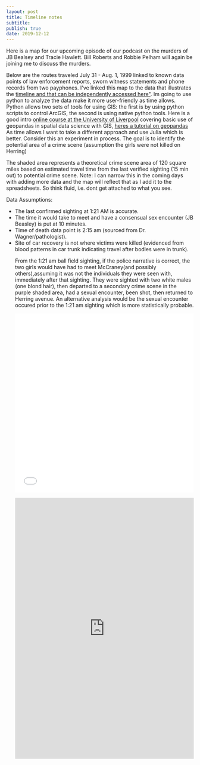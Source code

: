 ```yaml
---
layout: post
title: Timeline notes
subtitle: 
publish: true
date: 2019-12-12
---
```


Here is a map for our upcoming episode of our podcast on the murders of JB Bealsey and Tracie Hawlett. Bill Roberts and Robbie Pelham will again be joining me to discuss the murders. 
<p>Below are the routes traveled July 31 - Aug. 1, 1999 linked to known data points of law enforcement reports, sworn witness statements and phone records from two payphones.
I've linked this map to the data that illustrates the <a href="http://jonkalev.com/bh-timeline/">timeline  and that can be independently accessed here"</a>. Im going to use python to analyze the data make it more user-friendly as time allows. Python allows two sets of tools for using GIS: the first is by using python scripts to control ArcGIS, the second is using native python tools. Here is a good intro <a href="http://darribas.org/gds15/"> online course at the University of Liverpool</a> covering basic use of geopandas in spatial data science with GIS, <a href="https://www.youtube.com/watch?v=HzPSVwyP2Y0"> heres a tutorial on geopandas</a> 
As time allows I want to take a different approach and use Julia which is better. 
Consider this an experiment in process. The goal is to identify the potential area of a crime scene (assumption the girls were not killed on Herring)
<p>
The shaded area represents a theoretical crime scene area of 120 square miles based on estimated travel time from the last verified sighting (15 min out) to potential crime scene. Note: I can narrow this in the coming days with adding more data and the map will reflect that as I add it to the spreadsheets. So think fluid, i.e. dont get attached to what you see.
  <p>Data Assumptions:<p>
<ul>
  <li>The last confirmed sighting at 1:21 AM is accurate.</li>
<li>The time it would take to meet and have a consensual sex encounter (JB Beasley) is put at 10 minutes.</li>
<li>Time of death data point is 2:15 am (sourced from Dr. Wagner/pathologist).</li>
<li>Site of car recovery is not where victims were killed (evidenced from blood patterns in car trunk indicating travel after bodies were in trunk).</li>
<p>
From the 1:21 am ball field sighting, if the police narrative is correct, the two girls would have had to meet McCraney(and possibly others),assuming it was not the individuals they were seen with, immediately after that sighting. They were sighted with two white males (one blond hair), then departed to a secondary crime scene in the purple shaded area, had a sexual encounter, been shot, then returned to Herring avenue. An alternative analysis would be the sexual encounter occured prior to the 1:21 am sighting which is more statistically probable.   
<p>

<style>.embed-container {position: relative; padding-bottom: 100%; height: 0; max-width: 100%;} .embed-container iframe, .embed-container object, .embed-container iframe{position: absolute; top: 0; left: 0; width: 100%; height: 100%;} small{position: absolute; z-index: 40; bottom: 0; margin-bottom: -15px;}</style><div class="embed-container"><iframe width="800" height="800" frameborder="0" scrolling="no" marginheight="0" marginwidth="0" title="Beasley Hawlett Murders" src="//carroll.maps.arcgis.com/apps/Embed/index.html?webmap=5f35d55d9a604c0ca1b87232c22ebe0b&extent=-85.9148,31.2531,-84.9631,31.6748&home=true&zoom=true&previewImage=false&scale=false&disable_scroll=false&theme=light"></iframe></div>


<p>
  <iframe src='https://cdn.knightlab.com/libs/timeline3/latest/embed/index.html?source=1Kx6HveAG-PIUcau7DZXcjseRXzToVDvu0lpETPeQ3IQ&font=Default&lang=en&initial_zoom=2&height=700' width='100%' height='700' webkitallowfullscreen mozallowfullscreen allowfullscreen frameborder='0'></iframe>
